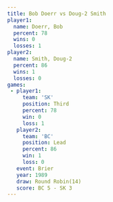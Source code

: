 ```yaml
---
title: Bob Doerr vs Doug-2 Smith
player1:             
  name: Doerr, Bob   
  percent: 78        
  wins: 0            
  losses: 1          
player2:             
  name: Smith, Doug-2
  percent: 86        
  wins: 1            
  losses: 0          
games:
 - player1:         
     team: 'SK'     
     position: Third
     percent: 78    
     win: 0         
     loss: 1        
   player2:        
     team: 'BC'    
     position: Lead
     percent: 86   
     win: 1        
     loss: 0       
   event: Brier         
   year: 1989           
   draw: Round Robin(14)
   score: BC 5 - SK 3   
---
```

